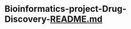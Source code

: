 # Bioinformatics-project-Drug-Discovery-[README.md](https://github.com/TrishaLakhani01/Bioinformatics-project-Drug-Discovery-/files/9690493/README.md)
